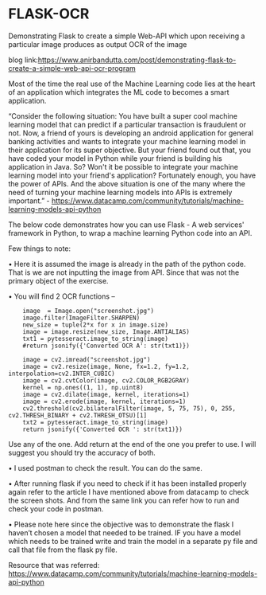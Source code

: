 # FLASK-OCR
Demonstrating Flask to create a simple Web-API which upon receiving a particular image produces as output OCR of the image

blog link:https://www.anirbandutta.com/post/demonstrating-flask-to-create-a-simple-web-api-ocr-program

Most of the time the real use of the Machine Learning code lies at the heart of an application which integrates the ML code to becomes a smart application.

“Consider the following situation:
You have built a super cool machine learning model that can predict if a particular transaction is fraudulent or not. Now, a friend of yours is developing an android application for general banking activities and wants to integrate your machine learning model in their application for its super objective.
But your friend found out that, you have coded your model in Python while your friend is building his application in Java. So? Won't it be possible to integrate your machine learning model into your friend's application?
Fortunately enough, you have the power of APIs. And the above situation is one of the many where the need of turning your machine learning models into APIs is extremely important.” - https://www.datacamp.com/community/tutorials/machine-learning-models-api-python

The below code demonstrates how you can use Flask - A web services' framework in Python, to wrap a machine learning Python code into an API.

Few things to note:

•	Here it is assumed the image is already in the path of the python code. That is we are not inputting the image from API. Since that was not the primary object of the exercise.

•	You will find 2 OCR functions –

        image  = Image.open("screenshot.jpg")
        image.filter(ImageFilter.SHARPEN)
        new_size = tuple(2*x for x in image.size)
        image = image.resize(new_size, Image.ANTIALIAS)
        txt1 = pytesseract.image_to_string(image)
        #return jsonify({'Converted OCR A': str(txt1)})  
    
        image = cv2.imread("screenshot.jpg") 
        image = cv2.resize(image, None, fx=1.2, fy=1.2, interpolation=cv2.INTER_CUBIC)
        image = cv2.cvtColor(image, cv2.COLOR_RGB2GRAY)
        kernel = np.ones((1, 1), np.uint8)
        image = cv2.dilate(image, kernel, iterations=1)
        image = cv2.erode(image, kernel, iterations=1)
        cv2.threshold(cv2.bilateralFilter(image, 5, 75, 75), 0, 255, cv2.THRESH_BINARY + cv2.THRESH_OTSU)[1]
        txt2 = pytesseract.image_to_string(image)    
        return jsonify({'Converted OCR ': str(txt1)})
        
Use any of the one. Add return at the end of the one you prefer to use. I will suggest you should try the accuracy of both.

•	I used postman to check the result. You can do the same.

•	After running flask if you need to check if it has been installed properly again refer to the article I have mentioned above from datacamp to check the screen shots. And from the same link you can refer how to run and check your code in postman.

•	Please note here since the objective was to demonstrate the flask I haven’t chosen a model that needed to be trained. IF you have a model which needs to be trained write and train the model in a separate py file and call that file from the flask py file.

Resource that was referred: 
https://www.datacamp.com/community/tutorials/machine-learning-models-api-python

